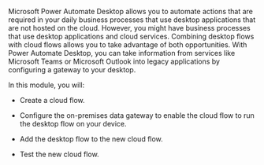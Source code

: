 Microsoft Power Automate Desktop allows you to automate actions that are required in your daily business processes that use desktop applications that are not hosted on the cloud. However, you might have business processes that use desktop applications and cloud services. Combining desktop flows with cloud flows allows you to take advantage of both opportunities. With Power Automate Desktop, you can take information from services like Microsoft Teams or Microsoft Outlook into legacy applications by configuring a gateway to your desktop.

In this module, you will:

-   Create a cloud flow.

-   Configure the on-premises data gateway to enable the cloud flow to run the desktop flow on your device.

-   Add the desktop flow to the new cloud flow.

-   Test the new cloud flow.
